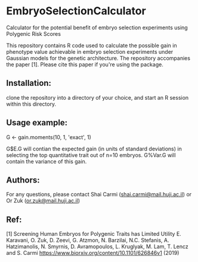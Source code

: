 # EmbryoSelectionCalculator
Calculator for the potential benefit of embryo selection experiments using Polygenic Risk Scores


This repository contains R code used to calculate the possible gain in phenotype value achievable in embryo selection experiments 
under Gaussian models for the genetic architecture. 
The repository accompanies the paper [1]. Please cite this paper if you're using the package. 

## Installation: 
clone the repository into a directory of your choice, and start an R session within this directory. 

## Usage example: 
G <- gain.moments(10, 1, 'exact', 1)

G$E.G will contian the expected gain (in units of standard deviations) in selecting the top quantitative trait out of n=10 embryos.
G%Var.G will contain the variance of this gain. 



## Authors: 
For any questions, please contact Shai Carmi (shai.carmi@mail.huji.ac.il) or Or Zuk (or.zuk@mail.huji.ac.il)


## Ref:
[1] Screening Human Embryos for Polygenic Traits has Limited Utility 
E. Karavani, O. Zuk, D. Zeevi, G. Atzmon, N. Barzilai, N.C. Stefanis, A. Hatzimanolis, N. Smyrnis, D. Avramopoulos, L. Kruglyak, M. Lam, T. Lencz and S. Carmi 
https://www.biorxiv.org/content/10.1101/626846v1 (2019) 
 
